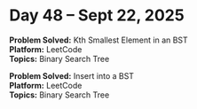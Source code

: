 # Day 48 – Sept 22, 2025

**Problem Solved:** Kth Smallest Element in an BST                         
**Platform:** LeetCode                       
**Topics:** Binary Search Tree

      
**Problem Solved:** Insert into a BST                                 
**Platform:** LeetCode                       
**Topics:** Binary Search Tree
